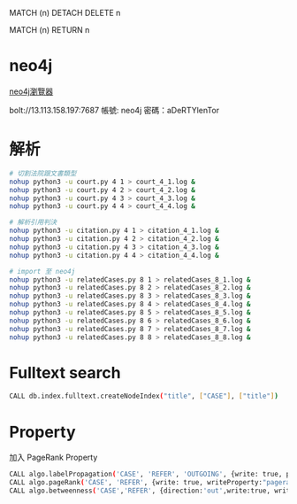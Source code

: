 MATCH (n) DETACH DELETE n

MATCH (n) RETURN n

# neo4j
[neo4j瀏覽器](http://13.113.158.197:7474/browser/)

bolt://13.113.158.197:7687
帳號: neo4j
密碼：aDeRTYlenTor


# 解析

```sh
# 切割法院跟文書類型
nohup python3 -u court.py 4 1 > court_4_1.log &
nohup python3 -u court.py 4 2 > court_4_2.log &
nohup python3 -u court.py 4 3 > court_4_3.log &
nohup python3 -u court.py 4 4 > court_4_4.log &

# 解析引用判決
nohup python3 -u citation.py 4 1 > citation_4_1.log &
nohup python3 -u citation.py 4 2 > citation_4_2.log &
nohup python3 -u citation.py 4 3 > citation_4_3.log &
nohup python3 -u citation.py 4 4 > citation_4_4.log &

# import 至 neo4j
nohup python3 -u relatedCases.py 8 1 > relatedCases_8_1.log &
nohup python3 -u relatedCases.py 8 2 > relatedCases_8_2.log &
nohup python3 -u relatedCases.py 8 3 > relatedCases_8_3.log &
nohup python3 -u relatedCases.py 8 4 > relatedCases_8_4.log &
nohup python3 -u relatedCases.py 8 5 > relatedCases_8_5.log &
nohup python3 -u relatedCases.py 8 6 > relatedCases_8_6.log &
nohup python3 -u relatedCases.py 8 7 > relatedCases_8_7.log &
nohup python3 -u relatedCases.py 8 8 > relatedCases_8_8.log &
```

# Fulltext search

```sh
CALL db.index.fulltext.createNodeIndex("title", ["CASE"], ["title"])
```

# Property

加入 PageRank Property

```sh
CALL algo.labelPropagation('CASE', 'REFER', 'OUTGOING', {write: true, partitionProperty: "community", weightProperty: "count"})
CALL algo.pageRank('CASE', 'REFER', {write: true, writeProperty:"pagerank"})
CALL algo.betweenness('CASE','REFER', {direction:'out',write:true, writeProperty:'betweenness'})
```
